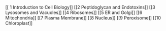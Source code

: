[[ 1 Introduction to Cell Biology]]
[[2 Peptidoglycan and Endotoxins]]
[[3 Lysosomes and Vacuoles]]
[[4 Ribosomes]]
[[5 ER and Golgi]]
[[6 Mitochondria]]
[[7 Plasma Membrane]]
[[8 Nucleus]]
[[9 Peroxisome]]
[[10 Chloroplast]]
